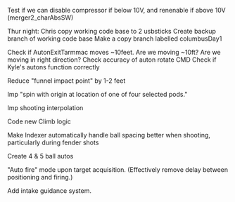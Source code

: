 Test if we can disable compressor if below 10V, and renenable if above 10V  (merger2_charAbsSW) 

Thur night:  Chris copy working code base to 2 usbsticks
             Create backup branch of working code base
             Make a copy branch labelled columbusDay1
             

Check if AutonExitTarmmac moves ~10feet.  Are we moving ~10ft?  Are we moving in right direction?
Check accuracy of auton rotate CMD
Check if Kyle's autons function correctly

Reduce "funnel impact point" by 1-2 feet

Imp "spin with origin at location of one of four selected pods."

Imp shooting interpolation

Code new Climb logic

Make Indexer automatically handle ball spacing better when shooting, particularly during fender shots

Create 4 & 5 ball autos

"Auto fire" mode upon target acquisition.  (Effectively remove delay between positioning and firing.)

Add intake guidance system.


